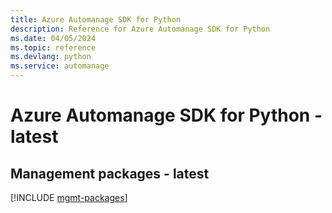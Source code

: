 ```yaml
---
title: Azure Automanage SDK for Python
description: Reference for Azure Automanage SDK for Python
ms.date: 04/05/2024
ms.topic: reference
ms.devlang: python
ms.service: automanage
---
```

# Azure Automanage SDK for Python - latest

## Management packages - latest
[!INCLUDE [mgmt-packages](automanage-mgmt-index.md)]